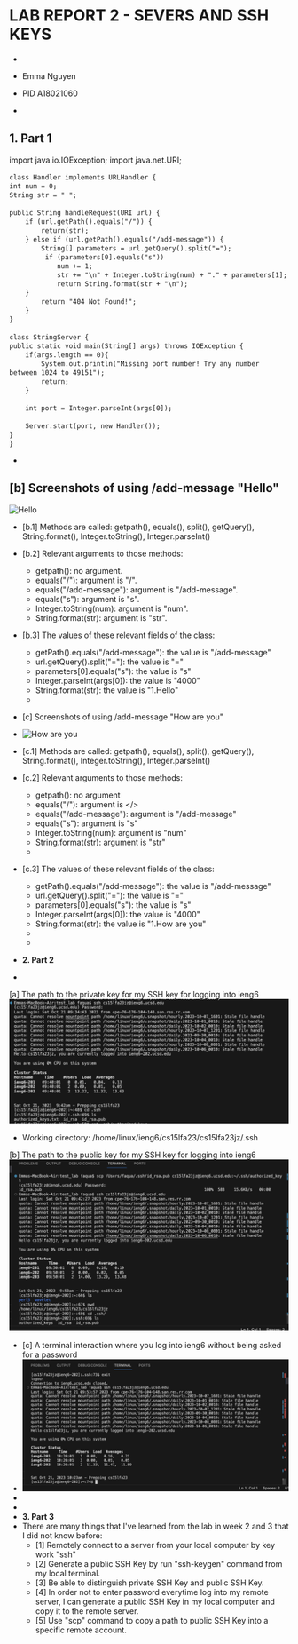 # **LAB REPORT 2 - SEVERS AND SSH KEYS**
-
- Emma Nguyen
- PID A18021060
  
-
**1. Part 1**
-
  
import java.io.IOException;
import java.net.URI;


    class Handler implements URLHandler {
    int num = 0;
    String str = " ";
    
    public String handleRequest(URI url) {
        if (url.getPath().equals("/")) {
            return(str);
        } else if (url.getPath().equals("/add-message")) {
            String[] parameters = url.getQuery().split("=");
             if (parameters[0].equals("s"))
                num += 1;
                str += "\n" + Integer.toString(num) + "." + parameters[1];
                return String.format(str + "\n");
        } 
            return "404 Not Found!";
        }
    }
    
    class StringServer {
    public static void main(String[] args) throws IOException {
        if(args.length == 0){
            System.out.println("Missing port number! Try any number between 1024 to 49151");
            return;
        }

        int port = Integer.parseInt(args[0]);

        Server.start(port, new Handler());
    }
    }
    

-
[b] Screenshots of using /add-message "Hello"
-
![Hello](part1-image1)
- [b.1] Methods are called: getpath(), equals(), split(), getQuery(), String.format(), Integer.toString(), Integer.parseInt()
- [b.2] Relevant arguments to those methods:
  - getpath(): no argument.
  - equals("/"): argument is "/".
  - equals("/add-message"): argument is "/add-message".
  - equals("s"): argument is "s".
  - Integer.toString(num): argument is "num".
  - String.format(str): argument is "str".

- [b.3] The values of these relevant fields of the class:
  - getPath().equals("/add-message"): the value is "/add-message"
  - url.getQuery().split("="): the value is "="
  - parameters[0].equals("s"): the value is "s"
  - Integer.parseInt(args[0]): the value is "4000"
  - String.format(str): the value is "1.Hello"
  -
- [c] Screenshots of using /add-message "How are you"
- ![How are you](part1-image2)
- [c.1] Methods are called: getpath(), equals(), split(), getQuery(), String.format(), Integer.toString(), Integer.parseInt()
- [c.2] Relevant arguments to those methods:
  - getpath(): no argument
  - equals("/"): argument is </>
  - equals("/add-message"): argument is "/add-message"
  - equals("s"): argument is "s"
  - Integer.toString(num): argument is "num"
  - String.format(str): argument is "str"
  -
- [c.3] The values of these relevant fields of the class:
  - getPath().equals("/add-message"): the value is "/add-message"
  - url.getQuery().split("="): the value is "="
  - parameters[0].equals("s"): the value is "s"
  - Integer.parseInt(args[0]): the value is "4000"
  - String.format(str): the value is "1.How are you"
  -
  -
- **2. Part 2**
-
[a] The path to the private key for my SSH key for logging into ieng6
![Private SSH Key](part2-image1.png)
- Working directory: /home/linux/ieng6/cs15lfa23/cs15lfa23jz/.ssh
  
[b] The path to the public key for my SSH key for logging into ieng6
![Public SSH Key](part2-image2.png)

- [c] A terminal interaction where you log into ieng6 without being asked for a password
- ![Log into my ieng6 course-specific account with passwork](part2-image3.png)
-
-
- **3. Part 3**
- There are many things that I've learned from the lab in week 2 and 3 that I did not know before:
  - [1] Remotely connect to a server from your local computer by key work "ssh"
  - [2] Generate a public SSH Key by run "ssh-keygen" command from my local terminal.
  - [3] Be able to distinguish private SSH Key and public SSH Key.
  - [4] In order not to enter password everytime log into my remote server, I can generate a public SSH Key in my local computer and copy it to the remote server.
  - [5] Use "scp" command to copy a path to public SSH Key into a specific remote account.

